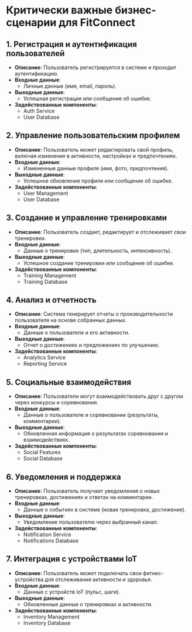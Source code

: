 # Критически важные бизнес-сценарии для FitConnect

## 1. Регистрация и аутентификация пользователей
- **Описание**: Пользователь регистрируется в системе и проходит аутентификацию.
- **Входные данные**:
    - Личные данные (имя, email, пароль).
- **Выходные данные**:
    - Успешная регистрация или сообщение об ошибке.
- **Задействованные компоненты**:
    - Auth Service
    - User Database

## 2. Управление пользовательским профилем
- **Описание**: Пользователь может редактировать свой профиль, включая изменения в активности, настройках и предпочтениях.
- **Входные данные**:
    - Измененные данные профиля (имя, фото, предпочтения).
- **Выходные данные**:
    - Успешное обновление профиля или сообщение об ошибке.
- **Задействованные компоненты**:
    - User Management
    - User Database

## 3. Создание и управление тренировками
- **Описание**: Пользователь создает, редактирует и отслеживает свои тренировки.
- **Входные данные**:
    - Данные о тренировке (тип, длительность, интенсивность).
- **Выходные данные**:
    - Успешное создание тренировки или сообщение об ошибке.
- **Задействованные компоненты**:
    - Training Management
    - Training Database

## 4. Анализ и отчетность
- **Описание**: Система генерирует отчеты о производительности пользователя на основе собранных данных.
- **Входные данные**:
    - Данные о пользователе и его активности.
- **Выходные данные**:
    - Отчет о достижениях и предложениях по улучшению.
- **Задействованные компоненты**:
    - Analytics Service
    - Reporting Service

## 5. Социальные взаимодействия
- **Описание**: Пользователи могут взаимодействовать друг с другом через конкурсы и соревнования.
- **Входные данные**:
    - Данные о пользователе и соревновании (результаты, комментарии).
- **Выходные данные**:
    - Обновленная информация о результатах соревнования и взаимодействиях.
- **Задействованные компоненты**:
    - Social Features
    - Social Database

## 6. Уведомления и поддержка
- **Описание**: Пользователь получает уведомления о новых тренировках, достижениях и ответах на комментарии.
- **Входные данные**:
    - Данные о событиях в системе (новая тренировка, достижение).
- **Выходные данные**:
    - Уведомление пользователю через выбранный канал.
- **Задействованные компоненты**:
    - Notification Service
    - Notifications Database

## 7. Интеграция с устройствами IoT
- **Описание**: Пользователь может подключать свои фитнес-устройства для отслеживания активности и здоровья.
- **Входные данные**:
    - Данные с устройств IoT (пульс, шаги).
- **Выходные данные**:
    - Обновленные данные о тренировках и активности.
- **Задействованные компоненты**:
    - Inventory Management
    - Inventory Database
